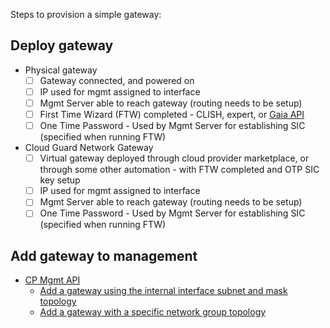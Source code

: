 Steps to provision a simple gateway:

## Deploy gateway
- Physical gateway
    - [ ] Gateway connected, and powered on
    - [ ] IP used for mgmt assigned to interface
    - [ ] Mgmt Server able to reach gateway (routing needs to be setup)
    - [ ] First Time Wizard (FTW) completed - CLISH, expert, or [Gaia API](https://sc1.checkpoint.com/documents/latest/GaiaAPIs/index.html)
    - [ ] One Time Password - Used by Mgmt Server for establishing SIC (specified when running FTW)
- Cloud Guard Network Gateway
    - [ ] Virtual gateway deployed through cloud provider marketplace, or through some other automation - with FTW completed and OTP SIC key setup
    - [ ] IP used for mgmt assigned to interface
    - [ ] Mgmt Server able to reach gateway (routing needs to be setup)
    - [ ] One Time Password - Used by Mgmt Server for establishing SIC (specified when running FTW)

## Add gateway to management

- [CP Mgmt API](https://sc1.checkpoint.com/documents/latest/APIs/index.html)
    - [Add a gateway using the internal interface subnet and mask topology](/examples/simple-gateway/web-services/add-simple-gateway_with_interface_subnet_and_mask_topology_example.md)
    - [Add a gateway with a specific network group topology](/examples/simple-gateway/web-services/add-simple-gateway_with_network-group_topology_example.md)